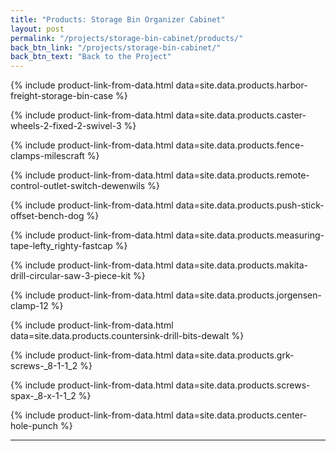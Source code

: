 ```yaml
---
title: "Products: Storage Bin Organizer Cabinet"
layout: post
permalink: "/projects/storage-bin-cabinet/products/"
back_btn_link: "/projects/storage-bin-cabinet/"
back_btn_text: "Back to the Project"
---
```

{% include product-link-from-data.html data=site.data.products.harbor-freight-storage-bin-case %}

{% include product-link-from-data.html data=site.data.products.caster-wheels-2-fixed-2-swivel-3 %}

{% include product-link-from-data.html data=site.data.products.fence-clamps-milescraft %}

{% include product-link-from-data.html data=site.data.products.remote-control-outlet-switch-dewenwils %}

{% include product-link-from-data.html data=site.data.products.push-stick-offset-bench-dog %}

{% include product-link-from-data.html data=site.data.products.measuring-tape-lefty_righty-fastcap %}

{% include product-link-from-data.html data=site.data.products.makita-drill-circular-saw-3-piece-kit %}

{% include product-link-from-data.html data=site.data.products.jorgensen-clamp-12 %}

{% include product-link-from-data.html data=site.data.products.countersink-drill-bits-dewalt %}

{% include product-link-from-data.html data=site.data.products.grk-screws-_8-1-1_2 %}

{% include product-link-from-data.html data=site.data.products.screws-spax-_8-x-1-1_2 %}

{% include product-link-from-data.html data=site.data.products.center-hole-punch %}

<hr class="hr-thick" style="margin-bottom: 30px; clear: left"/>
